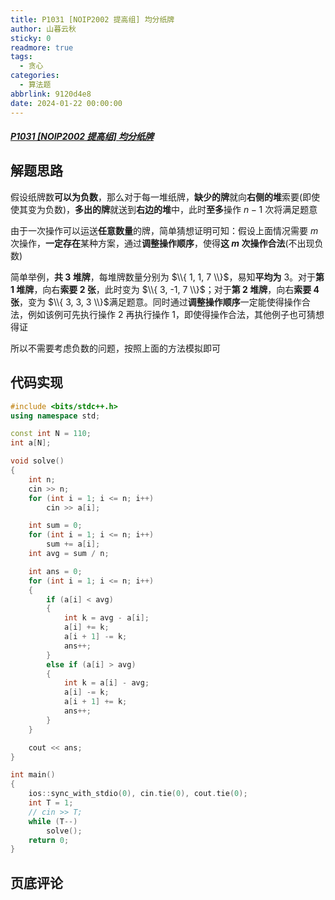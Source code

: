 ```yaml
---
title: P1031 [NOIP2002 提高组] 均分纸牌
author: 山暮云秋
sticky: 0
readmore: true
tags:
  - 贪心
categories:
  - 算法题
abbrlink: 9120d4e8
date: 2024-01-22 00:00:00
---
```


##### [P1031 [NOIP2002 提高组] 均分纸牌](https://www.luogu.com.cn/problem/P1031)

<!-- more -->

## 解题思路

假设纸牌数**可以为负数**，那么对于每一堆纸牌，**缺少的牌**就向**右侧的堆**索要(即使使其变为负数)，**多出的牌**就送到**右边的堆**中，此时**至多**操作 $n-1$ 次将满足题意

由于一次操作可以运送**任意数量**的牌，简单猜想证明可知：假设上面情况需要 $m$ 次操作，**一定存在**某种方案，通过**调整操作顺序**，使得**这 $m$ 次操作合法**(不出现负数)

简单举例，**共 $3$ 堆牌**，每堆牌数量分别为 $\\{ 1, 1, 7 \\}$，易知**平均为** $3$。对于**第 $1$ 堆牌**，向右**索要 $2$ 张**，此时变为 $\\{ 3, -1, 7 \\}$；对于**第 $2$ 堆牌**，向右**索要 $4$ 张**，变为 $\\{ 3, 3, 3 \\}$满足题意。同时通过**调整操作顺序**一定能使得操作合法，例如该例可先执行操作 $2$ 再执行操作 $1$，即使得操作合法，其他例子也可猜想得证

所以不需要考虑负数的问题，按照上面的方法模拟即可

## 代码实现

```cpp
#include <bits/stdc++.h>
using namespace std;

const int N = 110;
int a[N];

void solve()
{
    int n;
    cin >> n;
    for (int i = 1; i <= n; i++)
        cin >> a[i];

    int sum = 0;
    for (int i = 1; i <= n; i++)
        sum += a[i];
    int avg = sum / n;

    int ans = 0;
    for (int i = 1; i <= n; i++)
    {
        if (a[i] < avg)
        {
            int k = avg - a[i];
            a[i] += k;
            a[i + 1] -= k;
            ans++;
        }
        else if (a[i] > avg)
        {
            int k = a[i] - avg;
            a[i] -= k;
            a[i + 1] += k;
            ans++;
        }
    }

    cout << ans;
}

int main()
{
    ios::sync_with_stdio(0), cin.tie(0), cout.tie(0);
    int T = 1;
    // cin >> T;
    while (T--)
        solve();
    return 0;
}
```

## 页底评论

